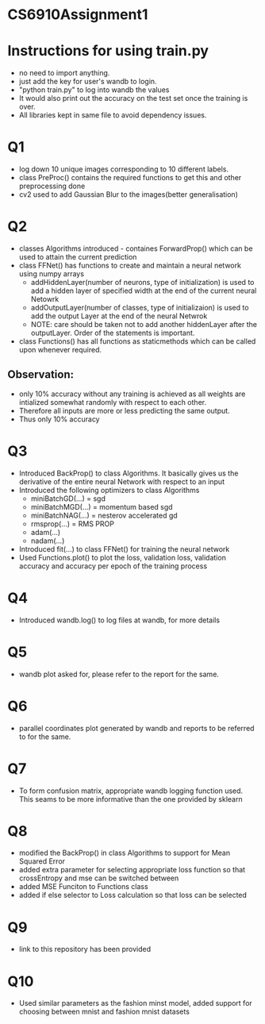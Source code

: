 # CS6910Assignment1

# Instructions for using train.py

- no need to import anything.
- just add the key for user's wandb to login.
- "python train.py" to log into wandb the values
- It would also print out the accuracy on the test set once the training is over.
- All libraries kept in same file to avoid dependency issues.

# Q1

- log down 10 unique images corresponding to 10 different labels.
- class PreProc() contains the required functions to get this and other preprocessing done
- cv2 used to add Gaussian Blur to the images(better generalisation)

# Q2

- classes Algorithms introduced - containes ForwardProp() which can be used to attain the current prediction
- class FFNet() has functions to create and maintain a neural network using numpy arrays
     - addHiddenLayer(number of neurons, type of initialization) is used to add a hidden layer of specified width at the end of the current neural Netowrk
     - addOutputLayer(number of classes, type of initializaion) is used to add the output Layer at the end of the neural Netwrok
     - NOTE: care should be taken not to add another hiddenLayer after the outputLayer. Order of the statements is important.
- class Functions() has all functions as staticmethods which can be called upon whenever required.

## Observation:

- only 10% accuracy without any training is achieved as all weights are intialized somewhat randomly with respect to each other.
- Therefore all inputs are more or less predicting the same output.
- Thus only 10% accuracy

# Q3

- Introduced BackProp() to class Algorithms. It basically gives us the derivative of the entire neural Network with respect to an input
- Introduced the following optimizers to class Algorithms
    - miniBatchGD(...) = sgd
    - miniBatchMGD(...) = momentum based sgd
    - miniBatchNAG(...) = nesterov accelerated gd
    - rmsprop(...) = RMS PROP
    - adam(...)
    - nadam(...)
 - Introduced fit(...) to class FFNet() for training the neural network
 - Used Functions.plot() to plot the loss, validation loss, validation accuracy and accuracy per epoch of the training process
 
# Q4
 
 - Introduced wandb.log() to log files at wandb, for more details

# Q5

- wandb plot asked for, please refer to the report for the same. 

# Q6

- parallel coordinates plot generated by wandb and reports to be referred to for the same.

# Q7

- To form confusion matrix, appropriate wandb logging function used. This seams to be more informative than the one provided by sklearn

# Q8
- modified the BackProp() in class Algorithms to support for Mean Squared Error
- added extra parameter for selecting appropriate loss function so that crossEntropy and mse can be switched between
- added MSE Funciton to Functions class
- added if else selector to Loss calculation so that loss can be selected

# Q9
- link to this repository has been provided

# Q10
- Used similar parameters as the fashion minst model, added support for choosing between mnist and fashion mnist datasets

